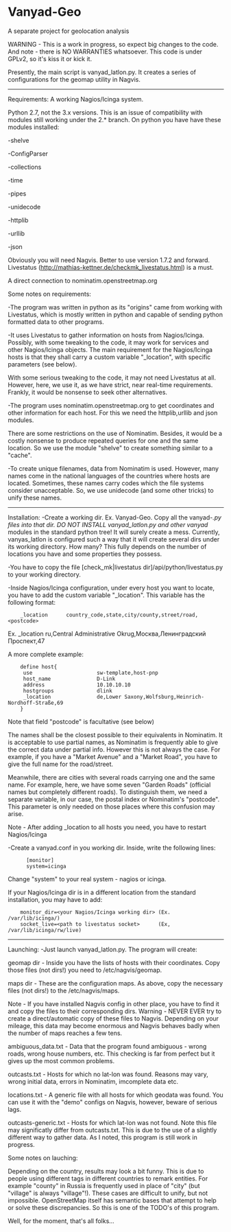 Vanyad-Geo
==========

A separate project for geolocation analysis

WARNING - This is a work in progress, so expect big changes to the code. And note - there is NO WARRANTIES whatsoever.
          This code is under GPLv2, so it's kiss it or kick it.


Presently, the main script is vanyad_latlon.py. It creates a series of configurations for the geomap utility in Nagvis.


------------
Requirements:
 A working Nagios/Icinga system.
 
 Python 2.7, not the 3.x versions. This is an issue of compatibility with modules still working under the 2.* branch.
 On python you have have these modules installed:
 
 -shelve
 
 -ConfigParser
 
 -collections
 
 -time
 
 -pipes
 
 -unidecode
 
 -httplib
 
 -urllib
 
 -json

 Obviously you will need Nagvis. Better to use version 1.7.2 and forward.
 Livestatus (http://mathias-kettner.de/checkmk_livestatus.html) is a must.
 
 A direct connection to nominatim.openstreetmap.org

Some notes on requirements:

 -The program was written in python as its "origins" came from working with Livestatus, which is mostly 
  written in python and capable of sending python formatted data to other programs.

 -It uses Livestatus to gather information on hosts from Nagios/Icinga. Possibly, with some tweaking to the code,
  it may work for services and other Nagios/Icinga objects. The main requirement for the Nagios/Icinga hosts is
  that they shall carry a custom variable "_location", with specific parameters (see below).

  With some serious tweaking to the code, it may not need Livestatus at all. However, here, we use it, as
  we have strict, near real-time requirements. Frankly, it would be nonsense to seek other alternatives.

 -The program uses nominatim.openstreetmap.org to get coordinates and other information for each host. For 
  this we need the httplib,urllib and json modules.

  There are some restrictions on the use of Nominatim. Besides, it would be a costly nonsense to produce 
  repeated queries for one and the same location. So we use the module "shelve" to create something similar
  to a "cache".

 -To create unique filenames, data from Nominatim is used. However, many names come in the national languages
  of the countries where hosts are located. Sometimes, these names carry codes which the file systems consider unacceptable.
  So, we use unidecode (and some other tricks) to unify these names.


-------------
Installation:
 -Create a working dir. Ex. Vanyad-Geo. Copy all the vanyad-*.py files into that dir.
  DO NOT INSTALL vanyad_latlon.py and other vanyad* modules in the standard python tree! It will surely create a 
  mess. Currently, vanyas_latlon is configured such a way that it will create several dirs under its working directory.
  How many? This fully depends on the number of locations you have and some properties they possess. 

 -You have to copy the file [check_mk|livestatus dir]/api/python/livestatus.py to your working directory.

 -Inside Nagios/Icinga configuration, under every host you want to locate, you have to add the custom variable "_location". This 
  variable has the following format:

        _location      country_code,state,city/county,street/road,<postcode>

   Ex. _location  ru,Central Administrative Okrug,Москва,Ленинградский Проспект,47

   A more complete example:

        define host{
         use                     sw-template,host-pnp
         host_name               D-Link
         address                 10.10.10.10
         hostgroups              dlink
         _location               de,Lower Saxony,Wolfsburg,Heinrich-Nordhoff-Straße,69
        }

  Note that field "postcode" is facultative (see below)

  The names shall be the closest possible to their equivalents in Nominatim. It is acceptable to use partial names,
  as Nominatim is frequently able to give the correct data under partial info. However this is not always the case.
  For example, if you have a "Market Avenue" and a "Market Road", you have to give the full name for 
  the road/street.

  Meanwhile, there are cities with several roads carrying one and the same name. For example, here, we have some seven
  "Garden Roads" (official names but completely different roads). To distinguish them, we need a separate variable, in our case,
  the postal index or Nominatim's "postcode". This parameter is only needed on those places where this confusion may arise.

  Note - After adding _location to all hosts you need, you have to restart Nagios/Icinga

  -Create a vanyad.conf in you working dir. Inside, write the following lines:

          [monitor]
          system=icinga
 
 Change "system" to your real system - nagios or icinga.
 
 If your Nagios/Icinga dir is in a different location from the standard installation, you may have to add:

        monitor_dir=<your Nagios/Icinga working dir> (Ex. /var/lib/icinga/)
        socket_live=<path to livestatus socket>      (Ex, /var/lib/icinga/rw/live)



----------
Launching:
 -Just launch vanyad_latlon.py. The program will create:

 geomap dir - Inside you have the lists of hosts with their coordinates. Copy those files (not dirs!) you need to /etc/nagvis/geomap.
 
 maps dir - These are the configuration maps. As above, copy the necessary files (not dirs!) to the /etc/nagvis/maps.

 Note - If you have installed Nagvis config in other place, you have to find it and copy the files to their corresponding dirs.
 Warning - NEVER EVER try to create a direct/automatic copy of these files to Nagvis. Depending on your mileage, this data may 
           become enormous and Nagvis behaves badly when the number of maps reaches a few tens.

 ambiguous_data.txt - Data that the program found ambiguous - wrong roads, wrong house numbers, etc. This checking is far from perfect 
                      but it gives up the most common problems.

 outcasts.txt - Hosts for which no lat-lon was found. Reasons may vary, wrong initial data, errors in Nominatim, imcomplete data etc.

 locations.txt - A generic file with all hosts for which geodata was found. You can use it with the "demo" configs on Nagvis, however,
                 beware of serious lags.

 outcasts-generic.txt - Hosts for which lat-lon was not found. Note this file may significatly differ from outcasts.txt. This is due to
                        the use of a slightly different way to gather data. As I noted, this program is still work in progress.


Some notes on lauching:

 Depending on the country, results may look a bit funny. This is due to people using different tags in different countries to remark entities.
 For example "county" in Russia is frequently used in place of "city" (but "village" is always "village"!). These cases are difficult to unify,
 but not impossible. OpenStreetMap itself has semantic bases that attempt to help or solve these discrepancies. So this is one of the TODO's
 of this program.

Well, for the moment, that's all folks...
